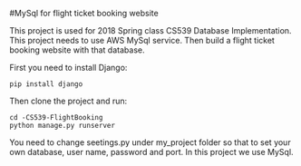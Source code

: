 #MySql for flight ticket booking website

This project is used for 2018 Spring class CS539 Database Implementation. This project needs to use AWS MySql service. Then build a flight ticket booking website with that database.

First you need to install Django:

```
pip install django
```

Then clone the project and run:

```
cd -CS539-FlightBooking
python manage.py runserver
```

You need to change seetings.py under my_project folder so that to set your own database, user name, password and port. In this project we use MySql.